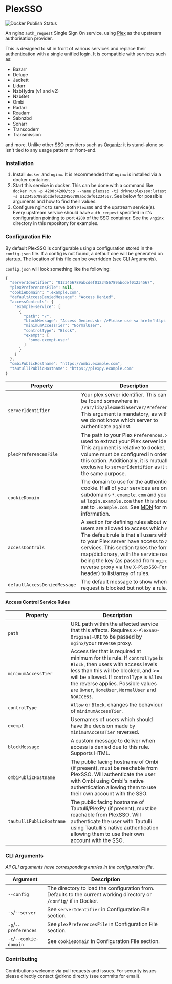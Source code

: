 # PlexSSO

![Docker Publish Status](https://github.com/drkno/PlexSSOv2/workflows/Publish%20Docker%20image/badge.svg)

An nginx `auth_request` Single Sign On service, using [Plex](https://plex.tv) as the upstream authorisation provider.

This is designed to sit in front of various services and replace their authentication with a single unified login. It is compatible with services such as:

- Bazarr
- Deluge
- Jackett
- Lidarr
- NzbHydra (v1 and v2)
- NzbGet
- Ombi
- Radarr
- Readarr
- Sabnzbd
- Sonarr
- Transcoderr
- Transmission

and more. Unlike other SSO providers such as [Organizr](https://github.com/causefx/Organizr) it is stand-alone so isn't tied to any usage pattern or front-end.

### Installation

1. Install `docker` and `nginx`. It is recommended that `nginx` is installed via a docker container.
2. Start this service in docker. This can be done with a command like `docker run -p 4200:4200/tcp --name plexsso -ti drkno/plexsso:latest -s 0123456789abcdef0123456789abcdef01234567`. See below for possible arguments and how to find their values.
3. Configure nginx to serve both `PlexSSO` and the upstream service(s). Every upstream service should have `auth_request` specified in it's configuration pointing to port `4200` of the SSO container. See the `/nginx` directory in this repository for examples.

### Configuration File

By default PlexSSO is configurable using a configuration stored in the `config.json` file. If a config is not found, a default one will be generated on startup. The location of this file can be overridden (see CLI Arguments).

`config.json` will look something like the following:  
```js
{
  "serverIdentifier": "0123456789abcdef0123456789abcdef01234567",
  "plexPreferencesFile": null,
  "cookieDomain": ".example.com",
  "defaultAccessDeniedMessage": "Access Denied",
  "accessControls": {
    "example-service": [
      {
        "path": "/",
        "blockMessage": "Access Denied.<br />Please use <a href='https://ombi.example.com'>Ombi</a> instead.",
        "minimumAccessTier": "NormalUser",
        "controlType": "Block",
        "exempt": [
          "some-exempt-user"
        ]
      }
    ]
  },
  "ombiPublicHostname": "https://ombi.example.com",
  "tautulliPublicHostname": "https://plexpy.example.com"
}
```

| Property              | Description |
|-----------------------|-------------|
| `serverIdentifier`    | Your plex server identifier. This can often be found somewhere in `/var/lib/plexmediaserver/Preferences.xml`. This argument is mandatory, as without it we do not know which server to authenticate against. |
| `plexPreferencesFile` | The path to your Plex `Preferences.xml` file, used to extract your Plex server identifier. This argument is relative to docker, so a volume must be configured in order to use this option. Additionally, it is mutually exclusive to `serverIdentifier` as it serves the same purpose. |
| `cookieDomain` | The domain to use for the authentication cookie. If all of your services are on subdomains `*.example.com` and your SSO is at `login.example.com` then this should be set to `.example.com`. See [MDN](https://developer.mozilla.org/en-US/docs/Web/HTTP/Cookies) for more information. |
| `accessControls` | A section for defining rules about which users are allowed to access which services. The default rule is that all users with access to your Plex server have access to all services. This section takes the form of a map/dictionary, with the service names being the key (as passed from `nginx`/other reverse proxy via the `X-PlexSSO-For` header) to list/array of rules. |
| `defaultAccessDeniedMessage` | The default message to show when an request is blocked but not by a rule. |

#### Access Control Service Rules
| Property              | Description |
|-----------------------|-------------|
| `path` | URL path within the affected service that this affects. Requires `X-PlexSSO-Original-URI` to be passed by `nginx`/your reverse proxy. |
| `minimumAccessTier` | Access tier that is required at minimum for this rule. If `controlType` is `Block`, then users with access levels less than this will be blocked, and >= will be allowed. If `controlType` is `Allow` the reverse applies. Possible values are `Owner`, `HomeUser`, `NormalUser` and `NoAccess`. |
| `controlType` | `Allow` or `Block`, changes the behaviour of `minimumAccessTier`. |
| `exempt` | Usernames of users which should have the decision made by `minimumAccessTier` reversed. |
| `blockMessage` | A custom message to deliver when access is denied due to this rule. Supports HTML. |
| `ombiPublicHostname` | The public facing hostname of Ombi (if present), must be reachable from PlexSSO. Will authenticate the user with Ombi using Ombi's native authentication allowing them to use their own account with the SSO. |
| `tautulliPublicHostname` | The public facing hostname of Tautulli/PlexPy (if present), must be reachable from PlexSSO. Will authenticate the user with Tautulli using Tautulli's native authentication allowing them to use their own account with the SSO. |

### CLI Arguments

_All CLI arguments have corresponding entries in the configuration file._

| Argument             | Description |
|----------------------|-------------|
| `--config`           | The directory to load the configuration from. Defaults to the current working directory or `/config/` if in Docker. |
| `-s`/`--server`      | See `serverIdentifier` in Configuration File section. |
| `-p`/`--preferences` | See `plexPreferencesFile` in Configuration File section. |
| `-c`/`--cookie-domain` | See `cookieDomain` in Configuration File section.  |

### Contributing

Contributions welcome via pull requests and issues. For security issues please directly contact @drkno directly (see commits for email).
